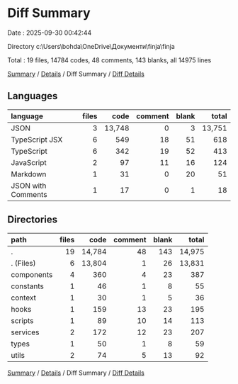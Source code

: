 # Diff Summary

Date : 2025-09-30 00:42:44

Directory c:\\Users\\bohda\\OneDrive\\Документи\\finja\\finja

Total : 19 files,  14784 codes, 48 comments, 143 blanks, all 14975 lines

[Summary](results.md) / [Details](details.md) / Diff Summary / [Diff Details](diff-details.md)

## Languages
| language | files | code | comment | blank | total |
| :--- | ---: | ---: | ---: | ---: | ---: |
| JSON | 3 | 13,748 | 0 | 3 | 13,751 |
| TypeScript JSX | 6 | 549 | 18 | 51 | 618 |
| TypeScript | 6 | 342 | 19 | 52 | 413 |
| JavaScript | 2 | 97 | 11 | 16 | 124 |
| Markdown | 1 | 31 | 0 | 20 | 51 |
| JSON with Comments | 1 | 17 | 0 | 1 | 18 |

## Directories
| path | files | code | comment | blank | total |
| :--- | ---: | ---: | ---: | ---: | ---: |
| . | 19 | 14,784 | 48 | 143 | 14,975 |
| . (Files) | 6 | 13,804 | 1 | 26 | 13,831 |
| components | 4 | 360 | 4 | 23 | 387 |
| constants | 1 | 46 | 1 | 8 | 55 |
| context | 1 | 30 | 1 | 5 | 36 |
| hooks | 1 | 159 | 13 | 23 | 195 |
| scripts | 1 | 89 | 10 | 14 | 113 |
| services | 2 | 172 | 12 | 23 | 207 |
| types | 1 | 50 | 1 | 8 | 59 |
| utils | 2 | 74 | 5 | 13 | 92 |

[Summary](results.md) / [Details](details.md) / Diff Summary / [Diff Details](diff-details.md)